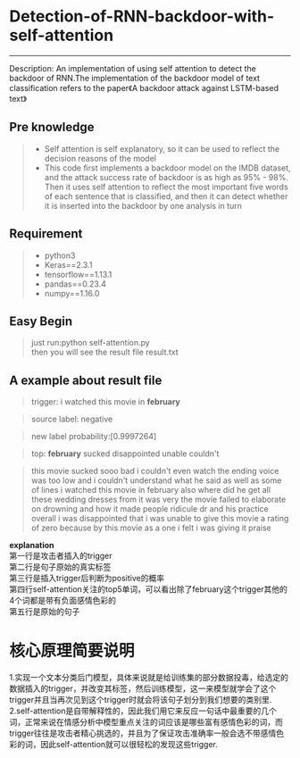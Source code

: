 # Detection-of-RNN-backdoor-with-self-attention

------

Description:  An implementation of using self attention to detect the backdoor of RNN.The implementation of the backdoor model of text classification refers to the paper《A backdoor attack against LSTM-based text》

## Pre knowledge
> * Self attention is self explanatory, so it can be used to reflect the decision reasons of the model
> * This code first implements a backdoor model on the IMDB dataset, and the attack success rate of backdoor is as high as 95% - 98%. Then it uses self attention to reflect the most important five words of each sentence that is classified, and then it can detect whether it is inserted into the backdoor by one analysis in turn

## Requirement
> * python3
> * Keras==2.3.1
> * tensorflow==1.13.1
> * pandas==0.23.4
> * numpy==1.16.0

## Easy Begin
> just run:python self-attention.py  
then you will see the result file result.txt

## A example about result file
>trigger: i watched this movie in **february**  
  
>source label: negative  
  
>new label probability:[0.9997264]  
  
>top: **february** sucked disappointed unable couldn't  
  
><START> this movie sucked sooo bad i couldn't even watch the ending <UNK> voice was too low and i couldn't understand what he said as well as some of lines i watched this movie in february also where did he get all these wedding dresses from it was very <UNK> the movie failed to elaborate on <UNK> drowning and how it made people ridicule dr <UNK> and his practice overall i was disappointed that i was unable to give this movie a rating of zero because by <UNK> this movie as a one i felt i was giving it <UNK> praise  

**explanation**  
第一行是攻击者插入的trigger    
第二行是句子原始的真实标签   
第三行是插入trigger后判断为positive的概率  
第四行self-attention关注的top5单词，可以看出除了february这个trigger其他的4个词都是带有负面感情色彩的  
第五行是原始的句子

# 核心原理简要说明
>  
1.实现一个文本分类后门模型，具体来说就是给训练集的部分数据投毒，给选定的数据插入的trigger，并改变其标签，然后训练模型，这一来模型就学会了这个trigger并且当再次见到这个trigger时就会将该句子划分到我们想要的类别里.  
2.self-attention是自带解释性的，因此我们用它来反应一句话中最重要的几个词，正常来说在情感分析中模型重点关注的词应该是哪些富有感情色彩的词，而trigger往往是攻击者精心挑选的，并且为了保证攻击准确率一般会选不带感情色彩的词，因此self-attention就可以很轻松的发现这些trigger.  
  
 


